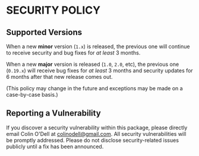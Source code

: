 # SECURITY POLICY

## Supported Versions

When a new **minor** version (`1.x`) is released, the previous one will continue to receive security and bug fixes for *at least* 3 months.

When a new **major** version is released (`1.0`, `2.0`, etc), the previous one (`0.19.x`) will receive bug fixes for *at least* 3 months and security updates for 6 months after that new release comes out.

(This policy may change in the future and exceptions may be made on a case-by-case basis.)

## Reporting a Vulnerability

If you discover a security vulnerability within this package, please directly email Colin O'Dell at <colinodell@gmail.com>. All security vulnerabilities will be promptly addressed. Please do not disclose security-related issues publicly until a fix has been announced.
